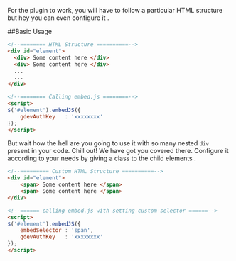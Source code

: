 For the plugin to work, you will have to follow a particular HTML structure but hey you can even configure it .

##Basic Usage

```html
<!--======== HTML Structure ==========-->
<div id="element">
  <div> Some content here </div>
  <div> Some content here </div>
  ...
  ...
</div>

<!--======== Calling embed.js ========-->
<script>
$('#element').embedJS({
    gdevAuthKey   : 'xxxxxxxx'
});
</script>
```

But wait how the hell are you going to use it with so many nested `div` present in your code. Chill out! We have got you covered there.
Configure it according to your needs by giving a class to the child elements . 

```html
<!--========= Custom HTML Structure ==========-->
<div id="element">
    <span> Some content here </span>
    <span> Some content here </span>
</div>

<!--====== calling embed.js with setting custom selector ======-->
<script>
$('#element').embedJS({
    embedSelector : 'span',      
    gdevAuthKey   : 'xxxxxxxx'
});
</script>
```